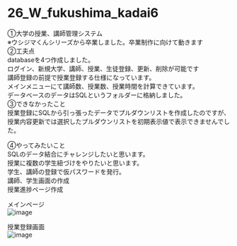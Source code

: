# 26_W_fukushima_kadai6<br>
①大学の授業、講師管理システム<br>
※ウシジマくんシリーズから卒業しました。卒業制作に向けて動きます<br>
②工夫点<br>
databaseを4つ作成しました。<br>
ログイン、新規大学、講師、授業、生徒登録、更新、削除が可能です<br>
講師登録の前提で授業登録する仕様になっています。<br>
メインメニューにて講師数、授業数、授業時間を計算できています。<br>
データベースのデータはSQLというフォルダーに格納しました。<br>
③できなかったこと<br>
授業登録にSQLから引っ張ったデータでプルダウンリストを作成したのですが、<br>
授業内容更新では選択したプルダウンリストを初期表示値で表示できませんでした。<br>

④やってみたいこと<br>
SQLのデータ結合にチャレンジしたいと思います。<br>
授業に複数の学生紐づけをやりたいと思います。<br>
学生、講師の登録で仮パスワードを発行。<br>
講師、学生画面の作成<br>
授業進捗ページ作成<br>

メインページ<br>
![image](https://user-images.githubusercontent.com/54490421/123516619-fd3edc00-d6d7-11eb-9523-c23ef3ff3e54.png)

授業登録画面<br>
![image](https://user-images.githubusercontent.com/54490421/123516630-092a9e00-d6d8-11eb-9507-aa6af2580644.png)
